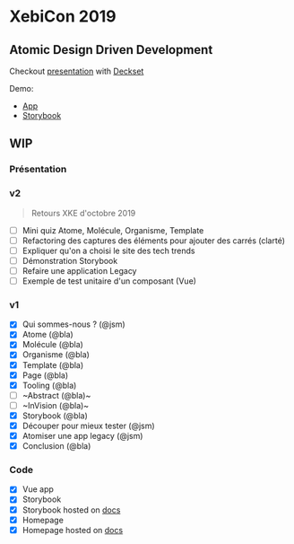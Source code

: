 # XebiCon 2019
## Atomic Design Driven Development

Checkout [presentation](atomic-design-driven-development.md) with [Deckset](https://www.deckset.com/)

Demo:
- [App](https://xebia-france.github.io/xebicon19-atomic-design-driven-development/app/)
- [Storybook](https://xebia-france.github.io/xebicon19-atomic-design-driven-development/sb/)

## WIP

### Présentation

### v2

> Retours XKE d'octobre 2019

- [ ] Mini quiz Atome, Molécule, Organisme, Template
- [ ] Refactoring des captures des éléments pour ajouter des carrés (clarté)
- [ ] Expliquer qu'on a choisi le site des tech trends
- [ ] Démonstration Storybook
- [ ] Refaire une application Legacy
- [ ] Exemple de test unitaire d'un composant (Vue)

### v1

- [x] Qui sommes-nous ? (@jsm)
- [x] Atome (@bla)
- [x] Molécule (@bla)
- [x] Organisme (@bla)
- [x] Template (@bla)
- [x] Page (@bla)
- [x] Tooling (@bla)
- [ ] ~Abstract (@bla)~
- [ ] ~InVision (@bla)~
- [x] Storybook (@bla)
- [x] Découper pour mieux tester (@jsm)
- [x] Atomiser une app legacy (@jsm)
- [x] Conclusion (@bla)

### Code

- [x] Vue app
- [x] Storybook
- [x] Storybook hosted on [docs](./docs)
- [x] Homepage
- [x] Homepage hosted on [docs](./docs)
